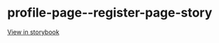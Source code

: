 # profile-page--register-page-story

[View in storybook](https://raw.githack.com/Independent-Digital-News-and-Media-Ltd/standard-pwamp-sb/PR-847-sb/index.html?path=/story/profile-page--register-page-story)